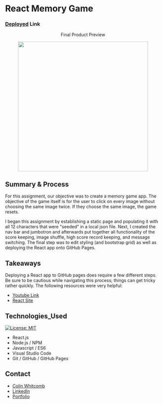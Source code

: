 # React Memory Game

### [Deployed](https://colin-whitcomb.github.io/deploy-react/) Link

<p align="center">
 Final Product Preview
 </p>
<p align="center">
    <img src="https://media.giphy.com/media/chcbsTArg4B6ZUSpoY/giphy.gif" width="420" />
</p>
  
## Summary & Process
For this assignment, our objective was to create a memory game app. The objective of the game itself is for the user to click on every image without choosing the same image twice. If they choose the same image, the game resets. 

I began this assignment by establishing a static page and populating it with all 12 characters that were "seeded" in a local json file. Next, I created the nav bar and jumbotron and afterwards put together all functionality of the score keeping, image shuffle, high score record keeping, and message switching. The final step was to edit styling (and bootstrap grid) as well as deploying the React app onto GitHub Pages.


## Takeaways
Deploying a React app to GitHub pages does require a few different steps. Be sure to be cautious while navigating this process; things can get tricky rather quickly. The following resources were very helpful: 

- [Youtube Link](https://www.youtube.com/watch?v=4NapRkCazks) 
- [React Site](https://create-react-app.dev/docs/deployment/)

## Technologies_Used
[![License: MIT](https://img.shields.io/badge/License-MIT-yellow.svg)](https://opensource.org/licenses/MIT)

- React.js
- Node.js / NPM
- Javascript / ES6 
- Visual Studio Code
- Git / GitHub / GitHub Pages

## Contact

* [Colin Whitcomb](https://github.com/Colin-Whitcomb)
* [LinkedIn](https://www.linkedin.com/in/colin-whitcomb-b808301a6/)
* [Portfolio](https://colin-whitcomb.github.io/React_Portfolio/)